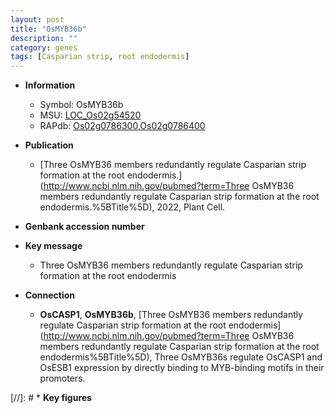 ```yaml
---
layout: post
title: "OsMYB36b"
description: ""
category: genes
tags: [Casparian strip, root endodermis]
---
```


* **Information**  
    + Symbol: OsMYB36b  
    + MSU: [LOC_Os02g54520](http://rice.uga.edu/cgi-bin/ORF_infopage.cgi?orf=LOC_Os02g54520)  
    + RAPdb: [Os02g0786300](http://rapdb.dna.affrc.go.jp/viewer/gbrowse_details/irgsp1?name=Os02g0786300),[Os02g0786400](http://rapdb.dna.affrc.go.jp/viewer/gbrowse_details/irgsp1?name=Os02g0786400)  

* **Publication**  
    + [Three OsMYB36 members redundantly regulate Casparian strip formation at the root endodermis.](http://www.ncbi.nlm.nih.gov/pubmed?term=Three OsMYB36 members redundantly regulate Casparian strip formation at the root endodermis.%5BTitle%5D), 2022, Plant Cell.

* **Genbank accession number**  

* **Key message**  
    + Three OsMYB36 members redundantly regulate Casparian strip formation at the root endodermis

* **Connection**  
    + __OsCASP1__, __OsMYB36b__, [Three OsMYB36 members redundantly regulate Casparian strip formation at the root endodermis](http://www.ncbi.nlm.nih.gov/pubmed?term=Three OsMYB36 members redundantly regulate Casparian strip formation at the root endodermis%5BTitle%5D), Three OsMYB36s regulate OsCASP1 and OsESB1 expression by directly binding to MYB-binding motifs in their promoters.

[//]: # * **Key figures**  



